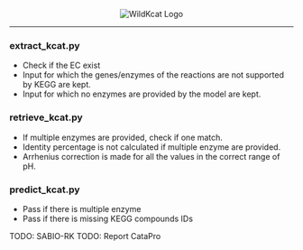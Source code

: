 <p align="center">
  <img src="docs/WILDKCAT.tif" alt="WildKcat Logo"/>
</p>

-------------

### extract_kcat.py 

- Check if the EC exist 
- Input for which the genes/enzymes of the reactions are not supported by KEGG are kept. 
- Input for which no enzymes are provided by the model are kept. 


### retrieve_kcat.py 

- If multiple enzymes are provided, check if one match. 
- Identity percentage is not calculated if multiple enzyme are provided.
- Arrhenius correction is made for all the values in the correct range of pH.

### predict_kcat.py

- Pass if there is multiple enzyme 
- Pass if there is missing KEGG compounds IDs 


TODO: SABIO-RK 
TODO: Report CataPro
